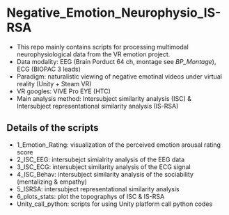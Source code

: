 # Negative_Emotion_Neurophysio_IS-RSA
* This repo mainly contains scripts for processing multimodal neurophysiological data from the VR emotion project. 
* Data modality: EEG (Brain Porduct 64 ch, montage see *BP_Montage*), ECG (BIOPAC 3 leads)
* Paradigm: naturalistic viewing of negative emotinal videos under virtual reality (Unity + Steam VR)
* VR googles: VIVE Pro EYE (HTC)
* Main analysis method: Intersubject similarity analysis (ISC) & Intersubject representational similarity analysis (IS-RSA)

## Details of the scripts
* 1_Emotion_Rating: visualization of the perceived emotion arousal rating score
* 2_ISC_EEG: intersubejct simialrity analysis of the EEG data
* 3_ISC_ECG: intersubject similarity analysis of the ECG signal
* 4_ISC_Behav: intersubject similarity analysis of the sociability (mentalizing & empathy)
* 5_ISRSA: intersubject representational similarity analysis 
* 6_plots_stats: plot the topographys of ISC & IS-RSA
* Unity_call_python: scripts for using Unity platform call python codes
